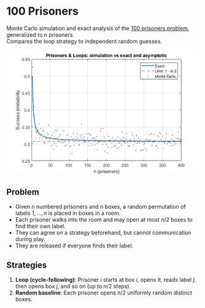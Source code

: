 # 100 Prisoners

Monte Carlo simulation and exact analysis of the [100 prisoners problem](https://en.wikipedia.org/wiki/100_prisoners_problem), generalized to $n$ prisoners. \
Compares the loop strategy to independent random guesses.

![preview](docs/preview.png)

## Problem
- Given $n$ numbered prisoners and $n$ boxes, a random permutation of labels $1, …, n$ is placed in boxes in a room.
- Each prisoner walks into the room and may open at most $n/2$ boxes to find their own label.
- They can agree on a strategy beforehand, but cannot communication during play.
- They are released if everyone finds their label.

## Strategies
1. **Loop (cycle-following)**: Prisoner $i$ starts at box $i$, opens it, reads label $j$,
   then opens box $j$, and so on (up to $n/2$ steps).
2. **Random baseline**: Each prisoner opens $n/2$ uniformly random distinct boxes.
